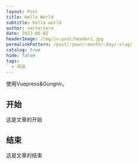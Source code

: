 ```yaml
---
layout: Post
title: Hello World
subtitle: hello world
author: vectorzero
date: 2022-06-02
headerImage: /img/in-post/header1.jpg
permalinkPattern: /post/:year/:month/:day/:slug/
catalog: true
hide: false
tags:
  - 闲话
---
```


使用Vuepress&Gungnir。

<!-- more -->

## 开始

这是文章的开始

## 结束

这是文章的结束
